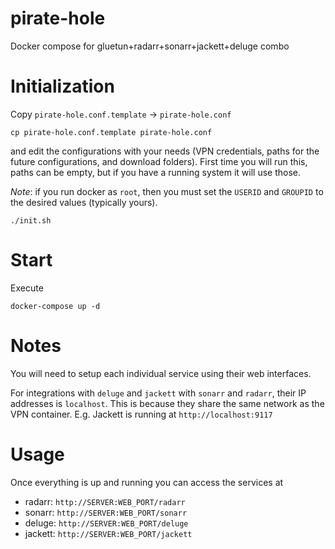 # pirate-hole
Docker compose for gluetun+radarr+sonarr+jackett+deluge combo

# Initialization
Copy `pirate-hole.conf.template` -> `pirate-hole.conf`
```
cp pirate-hole.conf.template pirate-hole.conf
```

and edit the configurations with your needs (VPN credentials, paths for the future configurations, and download folders). First time you will run this, paths can be empty, but if you have a running system it will use those.

*Note*: if you run docker as `root`, then you must set the `USERID` and `GROUPID` to the desired values (typically yours).

```
./init.sh
```

# Start

Execute
```
docker-compose up -d
```

# Notes

You will need to setup each individual service using their web interfaces. 

For integrations with `deluge` and `jackett` with `sonarr` and `radarr`, their IP addresses is `localhost`. This is because they share the same network as the VPN container.
E.g. Jackett is running at `http://localhost:9117`

# Usage
Once everything is up and running you can access the services at
- radarr: `http://SERVER:WEB_PORT/radarr`
- sonarr: `http://SERVER:WEB_PORT/sonarr`
- deluge: `http://SERVER:WEB_PORT/deluge`
- jackett: `http://SERVER:WEB_PORT/jackett`
